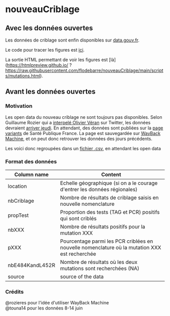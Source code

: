 # nouveauCriblage

## Avec les données ouvertes

Les données de criblage sont enfin disponibles sur [data.gouv.fr](https://www.data.gouv.fr/fr/datasets/donnees-de-laboratoires-pour-le-depistage-indicateurs-sur-les-mutations/).

Le code pour tracer les figures est [ici](https://github.com/flodebarre/nouveauCriblage/blob/main/scripts/mutations.Rmd).

La sortie HTML permettant de voir les figures est [là](https://htmlpreview.github.io/ ?https://raw.githubusercontent.com/flodebarre/nouveauCriblage/main/scripts/mutations.html). 

## Avant les données ouvertes

### Motivation

Les open data du nouveau criblage ne sont toujours pas disponibles. Selon Guillaume Rozier qui a [interpelé Olivier Véran](https://twitter.com/GuillaumeRozier/status/1409766713076428800?s=20) sur Twitter, les données devraient [arriver jeudi](https://twitter.com/GuillaumeRozier/status/1409806585078165504?s=20).
En attendant, des données sont publiées sur la [page variants](https://www.santepubliquefrance.fr/dossiers/coronavirus-covid-19/coronavirus-circulation-des-variants-du-sars-cov-2#block-270756) de Santé Publique France. La page est sauvegardée sur [WayBack Machine](http://web.archive.org/web/*/https://www.santepubliquefrance.fr/dossiers/coronavirus-covid-19/coronavirus-circulation-des-variants-du-sars-cov-2), et on peut donc retrouver les données des jours précédents.

Les voici donc regroupées dans un [fichier .csv](https://github.com/flodebarre/nouveauCriblage/blob/main/data/nouveauCriblage.csv), en attendant les open data

### Format des données

Column name | Content |
--- | --- |
location | Echelle géographique (si on a le courage d'entrer les données régionales)|
nbCriblage | Nombre de résultats de criblage saisis en nouvelle nomenclature |
propTest | Proportion des tests (TAG et PCR) positifs qui sont criblés |
nbXXX | Nombre de résultats positifs pour la mutation XXX |
pXXX | Pourcentage parmi les PCR criblées en nouvelle nomenclature où la mutation XXX est recherchée |
nbE484KandL452R	| Nombre de résultats où les deux mutations sont recherchées (NA) |
source | source of the data |

### Crédits

@rozieres pour l'idée d'utiliser WayBack Machine  
@touna14 pour les données 8-14 juin
